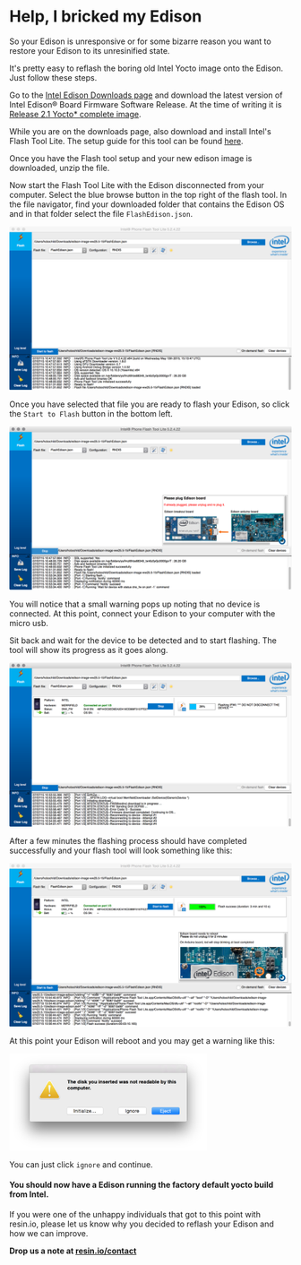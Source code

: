 # Help, I bricked my Edison

So your Edison is unresponsive or for some bizarre reason you want to restore your Edison
to its unresinified state.

It's pretty easy to reflash the boring old Intel Yocto image onto the Edison. Just follow these steps.

Go to the [Intel Edison Downloads page][edison-dl-page] and download the latest version of Intel Edison® Board Firmware Software Release. At the time of writing it is [Release 2.1 Yocto* complete image][dl-link].

While you are on the downloads page, also download and install Intel's Flash Tool Lite. The setup guide for this tool can be found [here][flash-tool-setup].

Once you have the Flash tool setup and your new edison image is downloaded, unzip the file.

Now start the Flash Tool Lite with the Edison disconnected from your computer. Select the blue browse button in the top right of the flash tool. In the file navigator, find your downloaded folder that contains the Edison OS and in that folder select the file `FlashEdison.json`.

![Select FlashEdison.json](/img/edison/flashtool-file-selected.png)

Once you have selected that file you are ready to flash your Edison, so click the `Start to Flash` button in the bottom left.

![Start Flashing](/img/edison/flashtool-device-unconnected.png)

You will notice that a small warning pops up noting that no device is connected. At this point, connect your Edison to your computer with the micro usb.

Sit back and wait for the device to be detected and to start flashing. The tool will show its progress as it goes along.

![Flashing progress](/img/edison/flashtool-flashing.png)

After a few minutes the flashing process should have completed successfully and your flash tool will look something like this:

![Flashing complete](/img/edison/flashtool-complete.png)

At this point your Edison will reboot and you may get a warning like this:

<img src="/img/edison/edison-restart-warning.png" alt="eject warning" style="width: 70%" />

You can just click `ignore` and continue.

#### You should now have a Edison running the factory default yocto build from Intel.

If you were one of the unhappy individuals that got to this point with resin.io, please let us know why you decided to reflash your Edison and how we can improve.

**Drop us a note at [resin.io/contact](https://resin.io/contact/)**

[edison-dl-page]:https://software.intel.com/en-us/iot/hardware/edison/downloads
[dl-link]:http://downloadmirror.intel.com/25028/eng/edison-image-ww25.5-15.zip
[flash-tool-setup]:https://software.intel.com/en-us/articles/flash-tool-lite-user-manual
